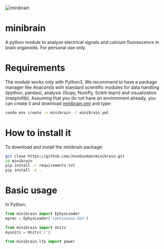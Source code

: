 ![minibrain](https://github.com/JoseGuzman/minibrain/workflows/minibrain/badge.svg)

# minibrain 

A python module to analyze electrical signals and calcium fluorescence in brain organoids. For personal use only.

Requirements
============
The module works only with Python3. We recommend to have a package manager like Anaconda with standard scientific modules for data handling (ipython, pandas), analysis (Scipy, NumPy, Scikit-learn) and visualization (matplotlib). Assuming that you do not have an environment already, you can create it and download [minibrain.yml](https://github.com/JoseGuzman/minibrain/blob/master/minibrain.yml) and type:

```bash
conda env create -n minibrain -f minibrain.yml
```

How to install it
=================
To download and install the minibrain package:

```bash
git clone https://github.com/JoseGuzman/minibrain.git
cd minibrain
pip install -r requirements.txt
pip install -e .
```

Basic usage
===========
In Python:

```python
from minibrain import EphysLoader
myrec = EphysLoader('continuous.dat')

from minibrain import Units
myunits = Units('/')

from minibrain.lfp import power
```

